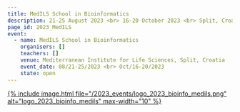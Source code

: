 ```yaml
---
title: MedILS School in Bioinformatics
description: 21-25 August 2023 <br> 16-20 October 2023 <br> Split, Croatia
page_id: 2023_MedILS
event:
  - name: MedILS School in Bioinformatics
    organisers: []
    teachers: []
    venue: Mediterranean Institute for Life Sciences, Split, Croatia
    event_date: 08/21-25/2023 <br> Oct/16-20/2023
    state: open
---
```


[{% include image.html file="/2023_events/logo_2023_bioinfo_medils.png" alt="logo_2023_bioinfo_medils" max-width="10" %}](https://bioinfo.medils.hr/)